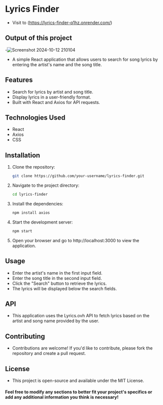 # Lyrics Finder
- Visit to (https://lyrics-finder-q1hz.onrender.com/)

## Output of this project
-![Screenshot 2024-10-12 210104](https://github.com/user-attachments/assets/313f1608-c68b-43af-b189-21bb601e888f)


- A simple React application that allows users to search for song lyrics by entering the artist's name and the song title.

## Features

- Search for lyrics by artist and song title.
- Display lyrics in a user-friendly format.
- Built with React and Axios for API requests.

## Technologies Used

- React
- Axios
- CSS

## Installation

1. Clone the repository:
   ```bash
   git clone https://github.com/your-username/lyrics-finder.git
2. Navigate to the project directory:
   ```bash
   cd lyrics-finder
3. Install the dependencies:
   ```bash
   npm install axios
4. Start the development server:
   ```bash
   npm start
5. Open your browser and go to http://localhost:3000 to view the application.

## Usage
- Enter the artist's name in the first input field.
- Enter the song title in the second input field.
- Click the "Search" button to retrieve the lyrics.
- The lyrics will be displayed below the search fields.
  
## API
- This application uses the Lyrics.ovh API to fetch lyrics based on the artist and song name provided by the user.

## Contributing
- Contributions are welcome! If you'd like to contribute, please fork the repository and create a pull request.

## License
- This project is open-source and available under the MIT License.

#### Feel free to modify any sections to better fit your project's specifics or add any additional information you think is necessary!


